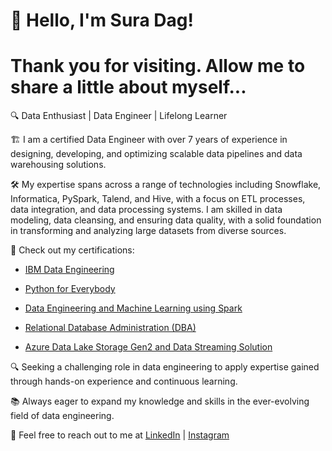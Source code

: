 # **👋 Hello, I'm Sura Dag!**
# **Thank you for visiting. Allow me to share a little about myself...**
🔍 Data Enthusiast | Data Engineer | Lifelong Learner

🏗️ I am a certified Data Engineer with over 7 years of experience in designing, developing, and optimizing scalable data pipelines and data warehousing solutions.

🛠️ My expertise spans across a range of technologies including Snowflake, Informatica, PySpark, Talend, and Hive, with a focus on ETL processes, data integration, and data processing systems. I am skilled in data modeling, data cleansing, and ensuring data quality, with a solid foundation in transforming and analyzing large datasets from diverse sources.

🔗 Check out my certifications:

* [IBM Data Engineering](https://coursera.org/share/e5878157e1c216654c23681e5a6e3718)
    
* [Python for Everybody](https://coursera.org/share/afe6205127e9df5236d94cef28c6f37a)

* [Data Engineering and Machine Learning using Spark](https://coursera.org/share/0d3e8e80d76e1779b951ac716b30ea98)

* [Relational Database Administration (DBA)](https://coursera.org/share/88c0d8ac6e55858d2fa5aa2799991f6f)
  
* [Azure Data Lake Storage Gen2 and Data Streaming Solution](https://coursera.org/share/896af94599180a31384f6f7e994d80c8)

🔍 Seeking a challenging role in data engineering to apply expertise gained through hands-on experience and continuous learning.

📚 Always eager to expand my knowledge and skills in the ever-evolving field of data engineering.

📧 Feel free to reach out to me at [LinkedIn](https://www.linkedin.com/in/surafel-dagne-aaa534220) | [Instagram](https://www.instagram.com/data_playpen)
